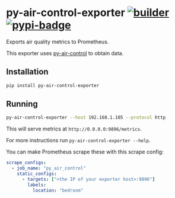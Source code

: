 # py-air-control-exporter [![builder](https://github.com/urbas/py-air-control-exporter/actions/workflows/build.yml/badge.svg?branch=master)](https://github.com/urbas/py-air-control-exporter/actions/workflows/build.yml) [![pypi-badge]](https://pypi.org/project/py-air-control-exporter/)

Exports air quality metrics to Prometheus.

This exporter uses [py-air-control] to obtain data.

## Installation

```bash
pip install py-air-control-exporter
```

## Running

```bash
py-air-control-exporter --host 192.168.1.105 --protocol http
```

This will serve metrics at `http://0.0.0.0:9896/metrics`.

For more instructions run `py-air-control-exporter --help`.

You can make Prometheus scrape these with this scrape config:

```yaml
scrape_configs:
  - job_name: "py_air_control"
    static_configs:
      - targets: ["<the IP of your exporter host>:9896"]
        labels:
          location: "bedroom"
```

[py-air-control]: https://github.com/rgerganov/py-air-control
[pypi-badge]: https://badge.fury.io/py/py-air-control-exporter.svg
